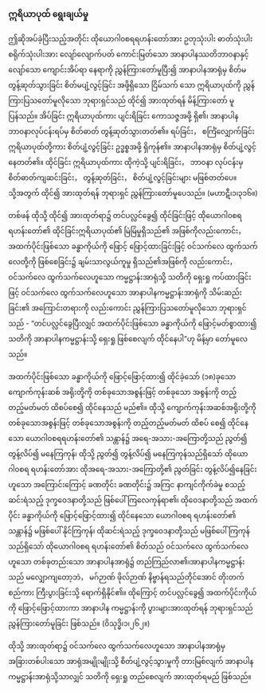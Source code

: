 ### ဣရိယာပုထ် ရွေးချယ်မှု

ဤဆိုအပ်ခဲ့ပြီးသည့်အတိုင်း ထိုယောဂါ၀စရရဟန်းတော်အား ဥတုသုံးပါး ဓာတ်သုံးပါး စရိုက်သုံးပါးအား လျော်လျောက်ပတ် ကောင်းမြတ်သော အာနာပါနဿတိဘာ၀နာနှင့် လျော်သော ကျောင်းအိပ်ရာ နေရာကို ညွှန်ကြားတော်မူပြီး၍ အာနာပါနအာရုံမှ စိတ်မတွန့်ဆုတ်သွားခြင်း စိတ်မပျံ့လွင့်ခြင်း အဖို့ရှိသော ငြိမ်သက် သော ဣရိယာပုထ်ကို ညွှန်ကြားပြသတော်မူလိုသော ဘုရားရှင်သည် ထိုင်၍ အားထုတ်ရန် မိန့်ကြားတော် မူပြန်သည်။ 
အိပ်ခြင်း ဣရိယာပုထ်ကား ပျင်းရိခြင်း ကောသဇ္ဇအဖို့ ရှိ၏၊ အာနာပါနဘာ၀နာလုပ်ငန်းရပ်မှ စိတ်ဓာတ် တွန့်ဆုတ်သွားတတ်၏။ 
ရပ်ခြင်း， စင်္ကြံလျှောက်ခြင်း ဣရိယာပုထ်တို့ကား စိတ်ပျံ့လွင့်ခြင်း ဥဒ္ဓစ္စအဖို့ ရှိကုန်၏။ 
အာနာပါနအာရုံမှ စိတ်ပျံ့လွင့်နေတတ်၏။ 
ထိုင်ခြင်း ဣရိယာပုထ်ကား ထိုကဲ့သို့ ပျင်းရိခြင်း， ဘာ၀နာ လုပ်ငန်းမှ စိတ်ဓာတ်ကျဆင်းခြင်း， တွန့်ဆုတ်ခြင်း， စိတ်ပျံ့လွင့်ခြင်းများ မဖြစ်တတ်ပေ။ 
သို့အတွက် ထိုင်၍ အားထုတ်ရန် ဘုရားရှင် ညွှန်ကြားတော်မူပေသည်။ (မဟာဋီ၊၁၊၃၁၆။)

တစ်ဖန် ထိုသို့ ထိုင်၍ အားထုတ်ရာ၌ တင်ပလ္လင်ခွေ၍ ထိုင်ခြင်းဖြင့် ထိုယောဂါ၀စရ ရဟန်းတော်၏ ထိုင်ခြင်းဣရိယာပုထ်၏ မြဲမြံမှုရှိသည်၏ အဖြစ်ကိုလည်းကောင်း， အထက်ပိုင်းဖြစ်သော ခန္ဓာကိုယ်ကို ဖြောင့် ဖြောင့်ထားခြင်းဖြင့် ဝင်သက်လေ ထွက်သက်လေတို့ကို ဖြစ်စေခြင်း၌ ချမ်းသာလွယ်ကူမှု ရှိသည်၏အဖြစ်ကို လည်းကောင်း， ဝင်သက်လေ ထွက်သက်လေဟူသော ကမ္မဋ္ဌာန်းအာရုံသို့ သတိကို ရှေးရှု ကပ်ထားခြင်းဖြင့် ဝင်သက်လေ ထွက်သက်လေဟူသော အာနာပါနကမ္မဋ္ဌာန်းအာရုံကို သိမ်းဆည်းခြင်း၏ အကြောင်းတရားကို လည်းကောင်း ညွှန်ကြားပြသတော်မူလိုသော ဘုရားရှင်သည် - “တင်ပလ္လင်ခွေပြီးလျှင် အထက်ပိုင်းဖြစ်သော ခန္ဓာကိုယ်ကို ဖြောင့်မတ်စွာထား၍ သတိကို အာနာပါနကမ္မဋ္ဌာန်းသို့ ရှေးရှု ဖြစ်စေလျက် ထိုင်နေပါ”ဟု မိန့်မှာ တော်မူလေသည်။

အထက်ပိုင်းဖြစ်သော ခန္ဓာကိုယ်ကို ဖြောင့်ဖြောင့်ထား၍ ထိုင်ခဲ့သော် (၁၈)ခုသော ကျောက်ကုန်းဆစ် အရိုးတို့ကို တစ်ခုသောအစွန်းဖြင့် တစ်ခုသော အစွန်းကို တည့်တည့်မတ်မတ် ထိစပ်စေ၍ ထိုင်နေသည် မည်၏။ 
ထိုသို့ ကျောက်ကုန်းအဆစ်အရိုးတို့ကို တစ်ခုသောအစွန်းဖြင့် တစ်ခုသောအစွန်းကို တည့်တည့်မတ်မတ် ထိစပ် စေ၍ ထိုင်နေသော ယောဂါ၀စရရဟန်းတော်၏ သန္တာန်၌ အရေ-အသား-အကြောတို့သည် ညွတ်၍ တွန့်လိပ်၍ မနေကြကုန်၊ ထိုသို့ ညွတ်၍ တွန့်လိပ်၍ မနေကြကုန်သည်ရှိသော် ထိုယောဂါ၀စရ ရဟန်းတော်အား ထိုအရေ-အသား-အကြောတို့၏ ညွတ်ခြင်း တွန့်လိပ်၍နေခြင်းဟူသော အကြောင်းကြောင့် ခဏတိုင်း ခဏတိုင်း၌ အကြင နာကျင်ကိုက်ခဲမှု စသည့် ဆင်းရဲသည့် ဒုက္ခဝေဒနာတို့သည် ဖြစ်ပေါ်ကြလေကုန်ရာ၏၊ ထိုဝေဒနာတို့သည် အထက်ပိုင်း ခန္ဓာကိုယ်ကို ဖြောင့်ဖြောင့်ထား၍ ထိုင်နေသော ယောဂါ၀စရ ရဟန်းတော်၏ သန္တာန်၌ မဖြစ်ပေါ် နိုင်ကြကုန်၊ ထိုဆင်းရဲသည့် ဒုက္ခဝေဒနာတို့သည် မဖြစ်ပေါ်ကြကုန်သည်ရှိသော် ထိုယောဂါ၀စရ ရဟန်းတော်၏ စိတ်သည် ဝင်သက်လေ ထွက်သက်လေဟူသော တစ်ခုတည်းသော အာနာပါနအာရုံ၌ တည်ကြည်လာ၏၊အာနာပါနကမ္မဋ္ဌာန်းသည် မလျှောကျတော့ဘဲ， မဂ်ဉာဏ် ဖိုလ်ဉာဏ် နိဗ္ဗာန်ရသည်တိုင်အောင် တိုးတက်စည်ကား ကြီးပွားခြင်းသို့ ရောက်ရှိနိုင်၏။ 
ထိုကြောင့် တင်ပလ္လင်ခွေ၍ အထက်ပိုင်းကိုယ်ကို ဖြောင့်ဖြောင့်ထားကာ အာနာပါန ကမ္မဋ္ဌာန်းကို ပွားများအားထုတ်ရန် ဘုရားရှင်သည် ညွှန်ကြားတော်မူခြင်း ဖြစ်သည်။ (ဝိသုဒ္ဓိ၊၁၊၂၆၂။)

ထိုသို့ အားထုတ်ရာ၌ ဝင်သက်လေ ထွက်သက်လေဟူသော အာနာပါနအာရုံမှ အခြားတစ်ပါးသော အာရုံအမျိုးမျိုးသို့ စိတ်ပျံ့လွင့်သွားမှုကို တားမြစ်လျက် အာနာပါနကမ္မဋ္ဌာန်းအာရုံသို့သာလျှင် သတိကို ရှေးရှု တည်စေလျက် အားထုတ်ရမည် ဖြစ်သည်။